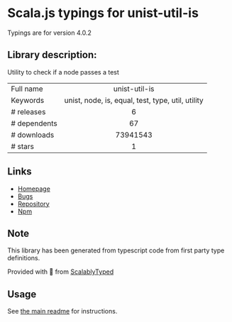 
# Scala.js typings for unist-util-is

Typings are for version 4.0.2

## Library description:
Utility to check if a node passes a test

|                    |                 |
| ------------------ | :-------------: |
| Full name          | unist-util-is |
| Keywords           | unist, node, is, equal, test, type, util, utility |
| # releases         | 6 |
| # dependents       | 67 |
| # downloads        | 73941543 |
| # stars            | 1 |

## Links
- [Homepage](https://github.com/syntax-tree/unist-util-is#readme)
- [Bugs](https://github.com/syntax-tree/unist-util-is/issues)
- [Repository](https://github.com/syntax-tree/unist-util-is)
- [Npm](https://www.npmjs.com/package/unist-util-is)
    


## Note
This library has been generated from typescript code from first party type definitions.

Provided with :purple_heart: from [ScalablyTyped](https://github.com/oyvindberg/ScalablyTyped)

## Usage
See [the main readme](../../readme.md) for instructions.


